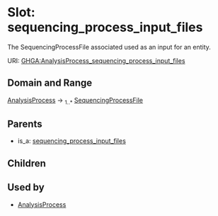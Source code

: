 
# Slot: sequencing_process_input_files


The SequencingProcessFile associated used as an input for an entity.

URI: [GHGA:AnalysisProcess_sequencing_process_input_files](https://w3id.org/GHGA/AnalysisProcess_sequencing_process_input_files)


## Domain and Range

[AnalysisProcess](AnalysisProcess.md) &#8594;  <sub>1..\*</sub> [SequencingProcessFile](SequencingProcessFile.md)

## Parents

 *  is_a: [sequencing_process_input_files](sequencing_process_input_files.md)

## Children


## Used by

 * [AnalysisProcess](AnalysisProcess.md)
